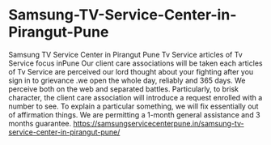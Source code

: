 # Samsung-TV-Service-Center-in-Pirangut-Pune
Samsung TV Service Center in Pirangut Pune Tv Service  articles of Tv Service  focus inPune  Our client care associations will be taken each articles of Tv Service are perceived our lord thought about your fighting after you sign in to grievance .we open the whole day, reliably and 365 days. We perceive both on the web and separated battles. Particularly, to brisk character, the client care association will introduce a request enrolled with a number to see. To explain a particular something, we will fix essentially out of affirmation things. We are permitting a 1-month general assistance and 3 months guarantee.  https://samsungservicecenterpune.in/samsung-tv-service-center-in-pirangut-pune/  
